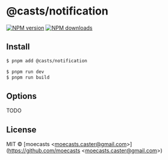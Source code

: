 # @casts/notification

[![NPM version](https://img.shields.io/npm/v/@casts/notification.svg?style=flat)](https://npmjs.org/package/@casts/notification)
[![NPM downloads](http://img.shields.io/npm/dm/@casts/notification.svg?style=flat)](https://npmjs.org/package/@casts/notification)

## Install

```bash
$ pnpm add @casts/notification
```

```bash
$ pnpm run dev
$ pnpm run build
```

## Options

TODO

## License

MIT © [moecasts &lt;moecasts.caster@gmail.com&gt;](https://github.com/moecasts &lt;moecasts.caster@gmail.com&gt;)
